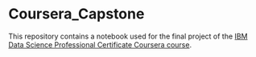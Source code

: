 # Coursera_Capstone

This repository contains a notebook used for the final project of the [IBM Data Science Professional Certificate Coursera course](https://www.coursera.org/professional-certificates/ibm-data-science?).
